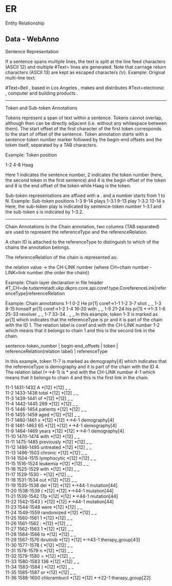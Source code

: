 # ER
Entity Relationship

Data - WebAnno
--------------------------------------
Sentence Representation

If a sentence spans multiple lines, the text is split at the line feed characters (ASCII 12) and multiple
#Text= lines are generated. Note that carriage return characters (ASCII 13) are kept as escaped
characters (\r).
Example: Original multi-line text:

#Text=Bell , based in Los Angeles , makes and distributes
#Text=electronic , computer and building products .

-------------------------------------
Token and Sub-token Annotations

Tokens represent a span of text within a sentence. Tokens cannot overlap, although then can be
directly adjacent (i.e. without any whitespace between them). 
The start offset of the first character of the first token corresponds to the start of offset of the sentence.
Token annotation starts with a sentence-token number marker followed by the begin-end offsets and the token itself, separated by a TAB characters.

Example: Token position

1-2 4-8 Haag

Here 1 indicates the sentence number, 2 indicates the token number (here, the second token in the
first sentence) and 4 is the begin offset of the token and 8 is the end offset of the token while Haag is
the token.

Sub-token representations are affixed with a . and a number starts from 1 to N.
Example: Sub-token positions
1-3 9-14 plays
1-3.1 9-13 play
1-3.2 13-14 s
Here, the sub-token play is indicated by sentence-token number 1-3.1 and the sub-token s is
indicated by 1-3.2.

-------------------------------------
Chain Annotations
In the Chain annotation, two columns (TAB separated) are used to represent the referenceType and the referenceRelation. 

A chain ID is attached to the referenceType to distinguish to which of the chains the annotation belongs. 

The referenceRelation of the chain is represented as:

the relation value → the CH-LINK number 
(where CH=chain number - LINK=link number (the order the chain))

Example: Chain layer declaration in file header
#T_CH=de.tudarmstadt.ukp.dkpro.core.api.coref.type.CoreferenceLink|referenceType|referenceRelation

Example: Chain annotations
1-1 0-2   He        pr[1] coref->1-1
1-2 3-7   shot      _ _
1-3 8-15  himself   pr[1] coref->1-2
1-4 16-20 with      _ _
1-5 21-24 his       pr[1] *->1-3
1-6 25-33 revolver  _ _
1-7 33-34 .         _ _
In this example, token 1-3 is marked as pr[1] which indicates that the referenceType is pr and it is
part of the chain with the ID 1. The relation label is coref and with the CH-LINK number 1-2 which
means that it belongs to chain 1 and this is the second link in the chain.



sentence-token_number | begin-end_offsets | token | referenceRelation(relation label) | referenceType 

In this example, token 11-7 is marked as demography[4] which indicates that the referenceType is demography and it is
part of the chain with the ID 4. The relation label (*->4-1) is * and with the CH-LINK number 4-1 which
means that it belongs to chain 4 and this is the first link in the chain.

11-1	1431-1432	A	            *[12]	*[12]	_	_	
11-2	1433-1438	total	        *[12]	*[12]	_	_	
11-3	1439-1441	of	          *[12]	*[12]	_	_	
11-4	1442-1445	269	          *[12]	*[12]	_	_	
11-5	1446-1454	patients	    *[12]	*[12]	_	_	
11-6	1455-1459	aged	        *[12]	*[12]	_	_	
11-7	1460-1461	≥	            *[12]	*[12]	*->4-1	demography[4]	
11-8	1461-1463	65	          *[12]	*[12]	*->4-1	demography[4]	
11-9	1464-1469	years	        *[12]	*[12]	*->4-1	demography[4]	
11-10	1470-1474	with	        *[12]	*[12]	_	_	
11-11	1475-1485	previously	  *[12]	*[12]	_	_	
11-12	1486-1495	untreated	    *[12]	*[12]	_	_	
11-13	1496-1503	chronic	      *[12]	*[12]	_	_	
11-14	1504-1515	lymphocytic	  *[12]	*[12]	_	_	
11-15	1516-1524	leukemia	    *[12]	*[12]	_	_	
11-16	1525-1529	with	        *[12]	*[12]	_	_	
11-17	1529-1530	-	            *[12]	*[12]	_	_	
11-18	1531-1534	out	          *[12]	*[12]	_	_	
11-19	1535-1538	del	          *[12]	*[12]	*->44-1	mutation[44]	
11-20	1538-1539	(	            *[12]	*[12]	*->44-1	mutation[44]	
11-21	1539-1542	17p	          *[12]	*[12]	*->44-1	mutation[44]	
11-22	1542-1543	)	            *[12]	*[12]	*->44-1	mutation[44]	
11-23	1544-1548	were	        *[12]	*[12]	_	_	
11-24	1549-1559	randomized	  *[12]	*[12]	_	_	
11-25	1560-1561	1	            *[12]	*[12]	_	_	
11-26	1561-1562	:	            *[12]	*[12]	_	_	
11-27	1562-1563	1	            *[12]	*[12]	_	_	
11-28	1564-1566	to	          *[12]	*[12]	_	_	
11-29	1567-1576	ibrutinib	    *[12]	*[12]	*->43-1	therapy\_group[43]	
11-30	1577-1578	(	            *[12]	*[12]	_	_	
11-31	1578-1579	n	            *[12]	*[12]	_	_	
11-32	1579-1580	=	            *[12]	*[12]	_	_	
11-33	1580-1583	136	          *[12]	*[12]	_	_	
11-34	1583-1584	)	            *[12]	*[12]	_	_	
11-35	1585-1587	or	          *[12]	*[12]	_	_	
11-36	1588-1600	chlorambucil	*[12]	*[12]	*->22-1	therapy\_group[22]	

